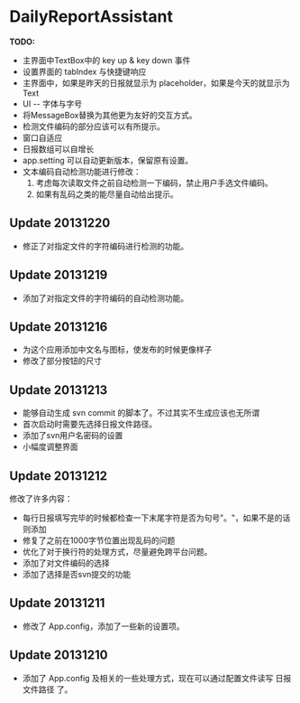DailyReportAssistant
====================

**TODO:**

-	主界面中TextBox中的 key up & key down 事件
-	设置界面的 tabIndex 与快捷键响应
-	主界面中，如果是昨天的日报就显示为 placeholder，如果是今天的就显示为 Text
-	UI -- 字体与字号
-	将MessageBox替换为其他更为友好的交互方式。
-	检测文件编码的部分应该可以有所提示。
-	窗口自适应
-	日报数组可以自增长
-	app.setting 可以自动更新版本，保留原有设置。
-	文本编码自动检测功能进行修改：
	1.	考虑每次读取文件之前自动检测一下编码，禁止用户手选文件编码。
	2.	如果有乱码之类的能尽量自动给出提示。

Update 20131220
---------------
-	修正了对指定文件的字符编码进行检测的功能。

Update 20131219
---------------
-	添加了对指定文件的字符编码的自动检测功能。

Update 20131216
---------------
-	为这个应用添加中文名与图标，使发布的时候更像样子
-	修改了部分按钮的尺寸

Update 20131213
--------------
-	能够自动生成 svn commit 的脚本了。不过其实不生成应该也无所谓
-	首次启动时需要先选择日报文件路径。
-	添加了svn用户名密码的设置
-	小幅度调整界面

Update 20131212
--------------
修改了许多内容：  
-	每行日报填写完毕的时候都检查一下末尾字符是否为句号"。"，如果不是的话则添加
-	修复了之前在1000字节位置出现乱码的问题
-	优化了对于换行符的处理方式，尽量避免跨平台问题。
-	添加了对文件编码的选择
-	添加了选择是否svn提交的功能

Update 20131211
---------------
-	修改了 App.config，添加了一些新的设置项。

Update 20131210
----------------

-	添加了 App.config 及相关的一些处理方式，现在可以通过配置文件读写 日报文件路径 了。
